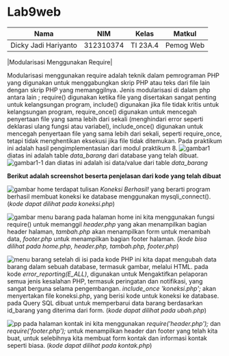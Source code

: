 # Lab9web
|Nama|NIM|Kelas|Matkul|
|-----|-----|-----|-----|
|Dicky Jadi Hariyanto|312310374|TI 23A.4|Pemog Web|

|Modularisasi Menggunakan Require|

Modularisasi menggunakan require adalah teknik dalam pemrograman PHP yang digunakan untuk menggabungkan skrip PHP atau teks dari file lain dengan skrip PHP yang memanggilnya.
Jenis modularisasi di dalam php antara lain ; require() digunakan ketika file yang disertakan sangat penting untuk kelangsungan program, include() digunakan jika file tidak kritis untuk kelangsungan program, require_once() digunakan untuk mencegah penyertaan file yang sama lebih dari sekali (menghindari error seperti deklarasi ulang fungsi atau variabel), include_once() digunakan untuk mencegah penyertaan file yang sama lebih dari sekali, seperti require_once, tetapi tidak menghentikan eksekusi jika file tidak ditemukan.
Pada praktikum ini adalah hasil pengimplementasian dari modul praktikum 8.
 ![gambar1](https://github.com/user-attachments/assets/85f78f17-9a64-43fa-a949-4a9aa0225078)
diatas ini adalah table *data_barang* dari database yang telah dibuat.
 ![gambar1-1](https://github.com/user-attachments/assets/5e6cfcb8-3bbf-4f14-92d4-d43c12377fee)
dan diatas ini adalah isi data/value dari table *data_barang* 

**Berikut adalah screenshot beserta penjelasan dari kode yang telah dibuat**

 ![gambar home](https://github.com/user-attachments/assets/c505acd1-9769-4e73-a912-49dcb68e46c6)
terdapat tulisan *Koneksi Berhasil!* yang berarti program berhasil membuat koneksi ke database menggunakan mysqli_connect(). (*kode dapat dilihat pada koneksi.php*) 

 ![gambar menu barang](https://github.com/user-attachments/assets/ff8cb694-fd37-4e64-9f4e-146fd0f86976)
pada halaman home ini kita menggunakan fungsi require() untuk memanggil *header.php* yang akan menampilkan bagian header halaman, *tambah.php* akan menampilkan form untuk menambah data, *footer.php* untuk menampilkan bagian footer halaman. (*kode bisa dilihat pada home.php, header.php, tambah.php, footer.php*)

 ![menu barang setelah di isi](https://github.com/user-attachments/assets/b43c54e1-77ef-4951-9741-409e3245d43c)
pada kode PHP ini kita dapat mengubah data barang dalam sebuah database, termasuk gambar, melalui HTML. pada kode *error_reporting(E_ALL)*, digunakan untuk Mengaktifkan pelaporan semua jenis kesalahan PHP, termasuk peringatan dan notifikasi, yang sangat berguna selama pengembangan. *include_once 'koneksi.php';* akan menyertakan file koneksi.php, yang berisi kode untuk koneksi ke database. pada Query SQL dibuat untuk memperbarui data barang berdasarkan id_barang yang diterima dari form. (*kode dapat dilihat pada ubah.php*) 

 ![pp](https://github.com/user-attachments/assets/799ebc18-5d8b-4e8e-9750-2e81b727620f)
pada halaman kontak ini kita menggunakan *require('header.php');* dan *require('footer.php');* untuk menampilkan header dan footer yang telah kita buat, untuk selebihnya kita membuat form kontak dan informasi kontak seperti biasa. (*kode dapat dilihat pada kontak.php*)
